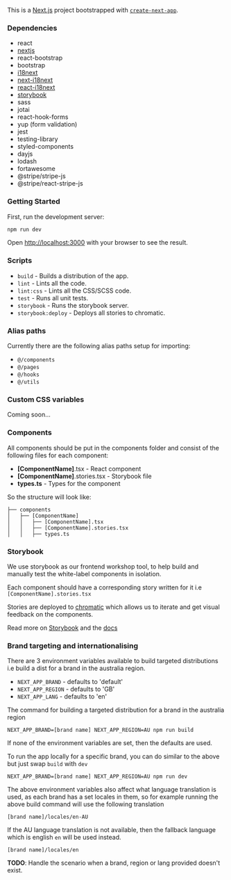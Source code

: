 This is a [Next.js](https://nextjs.org/) project bootstrapped with [`create-next-app`](https://github.com/vercel/next.js/tree/canary/packages/create-next-app).


### Dependencies

- react
- [nextjs](https://nextjs.org/docs)
- react-bootstrap
- bootstrap
- [i18next](https://www.i18next.com/)
- [next-i18next](https://github.com/i18next/next-i18next)
- [react-i18next](https://github.com/i18next/react-i18next)
- [storybook](https://storybook.js.org/)
- sass
- jotai
- react-hook-forms
- yup (form validation)
- jest
- testing-library
- styled-components
- dayjs
- lodash
- fortawesome
- @stripe/stripe-js
- @stripe/react-stripe-js

### Getting Started

First, run the development server:

```bash
npm run dev
```

Open [http://localhost:3000](http://localhost:3000) with your browser to see the result.

### Scripts

 - `build` - Builds a distribution of the app.
 - `lint` - Lints all the code.
 - `lint:css` - Lints all the CSS/SCSS code.
 - `test` - Runs all unit tests.
 - `storybook` - Runs the storybook server.
 - `storybook:deploy` - Deploys all stories to chromatic.

### Alias paths
Currently there are the following alias paths setup for importing:
 - `@/components`
 - `@/pages`
 - `@/hooks`
 - `@/utils`

### Custom CSS variables
Coming soon...

### Components
All components should be put in the components folder and consist of the following files for each component:
 - **[ComponentName]**.tsx - React component
 - **[ComponentName]**.stories.tsx - Storybook file
 - **types.ts** - Types for the component

So the structure will look like:
```
├── components
│   ├── [ComponentName]
│   │   ├── [ComponentName].tsx
│   │   ├── [ComponentName].stories.tsx
│   │   ├── types.ts
```

### Storybook
We use storybook as our frontend workshop tool, to help build and manually test the white-label components in isolation.

Each component should have a corresponding story written for it i.e `[ComponentName].stories.tsx`

Stories are deployed to [chromatic](https://www.chromatic.com/) which allows us to iterate and get visual feedback on the components.

Read more on [Storybook](https://storybook.js.org/) and the [docs](https://storybook.js.org/docs/react/why-storybook)

### Brand targeting and internationalising
There are 3 environment variables available to build targeted distributions i.e build a dist for a brand in the australia region.

 - `NEXT_APP_BRAND` - defaults to 'default'
 - `NEXT_APP_REGION` - defaults to 'GB'
 - `NEXT_APP_LANG` - defaults to 'en'

The command for building a targeted distribution for a brand in the australia region

```
NEXT_APP_BRAND=[brand name] NEXT_APP_REGION=AU npm run build
```

If none of the environment variables are set, then the defaults are used.

To run the app locally for a specific brand, you can do similar to the above but just swap `build` with `dev`

```
NEXT_APP_BRAND=[brand name] NEXT_APP_REGION=AU npm run dev
```
The above environment variables also affect what language translation is used, as each brand has a set locales in them, so for example running the above build command will use the following translation
```
[brand name]/locales/en-AU
```
If the AU language translation is not available, then the fallback language which is english `en` will be used instead.
```
[brand name]/locales/en
```

**TODO**: Handle the scenario when a brand, region or lang provided doesn't exist.